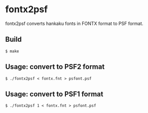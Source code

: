 # fontx2psf

fontx2psf converts hankaku fonts in FONTX format to PSF format.

## Build

```
$ make
```

## Usage: convert to PSF2 format

```
$ ./fontx2psf < fontx.fnt > psfont.psf
```

## Usage: convert to PSF1 format

```
$ ./fontx2psf 1 < fontx.fnt > psfont.psf
```
